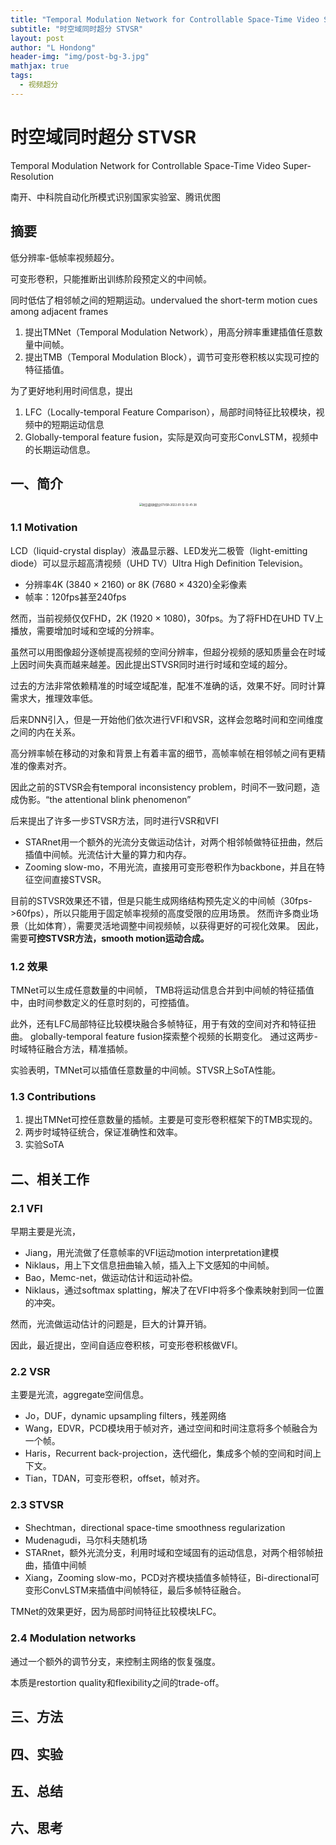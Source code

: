 ```yaml
---
title: "Temporal Modulation Network for Controllable Space-Time Video Super-Resolution"
subtitle: "时空域同时超分 STVSR"
layout: post
author: "L Hondong"
header-img: "img/post-bg-3.jpg"
mathjax: true
tags:
  - 视频超分
---
```


# 时空域同时超分 STVSR

Temporal Modulation Network for Controllable Space-Time Video Super-Resolution

南开、中科院自动化所模式识别国家实验室、腾讯优图

## 摘要

低分辨率-低帧率视频超分。

可变形卷积，只能推断出训练阶段预定义的中间帧。

同时低估了相邻帧之间的短期运动。undervalued the short-term motion cues among adjacent frames

1. 提出TMNet（Temporal Modulation Network），用高分辨率重建插值任意数量中间帧。
2. 提出TMB（Temporal Modulation Block），调节可变形卷积核以实现可控的特征插值。

为了更好地利用时间信息，提出

1. LFC（Locally-temporal Feature Comparison），局部时间特征比较模块，视频中的短期运动信息
2. Globally-temporal feature fusion，实际是双向可变形ConvLSTM，视频中的长期运动信息。

## 一、简介

<div align=center><img src="https://cdn.jsdelivr.net/gh/lhondong/Assets/Images/时空域同时超分STVSR-2022-01-12-12-41-38.png" alt="时空域同时超分STVSR-2022-01-12-12-41-38" style="zoom:30%;" /></div>

### 1.1 Motivation

LCD（liquid-crystal display）液晶显示器、LED发光二极管（light-emitting diode）可以显示超高清视频（UHD TV）Ultra High Definition Television。

- 分辨率4K (3840 × 2160) or 8K (7680 × 4320)全彩像素
- 帧率：120fps甚至240fps

然而，当前视频仅仅FHD，2K (1920 × 1080)，30fps。为了将FHD在UHD TV上播放，需要增加时域和空域的分辨率。

虽然可以用图像超分逐帧提高视频的空间分辨率，但超分视频的感知质量会在时域上因时间失真而越来越差。因此提出STVSR同时进行时域和空域的超分。

过去的方法非常依赖精准的时域空域配准，配准不准确的话，效果不好。同时计算需求大，推理效率低。

后来DNN引入，但是一开始他们依次进行VFI和VSR，这样会忽略时间和空间维度之间的内在关系。

高分辨率帧在移动的对象和背景上有着丰富的细节，高帧率帧在相邻帧之间有更精准的像素对齐。

因此之前的STVSR会有temporal inconsistency problem，时间不一致问题，造成伪影。“the attentional blink phenomenon”

后来提出了许多一步STVSR方法，同时进行VSR和VFI

- STARnet用一个额外的光流分支做运动估计，对两个相邻帧做特征扭曲，然后插值中间帧。光流估计大量的算力和内存。
-  Zooming slow-mo，不用光流，直接用可变形卷积作为backbone，并且在特征空间直接STVSR。

目前的STVSR效果还不错，但是只能生成网络结构预先定义的中间帧（30fps->60fps），所以只能用于固定帧率视频的高度受限的应用场景。 然而许多商业场景（比如体育），需要灵活地调整中间视频帧，以获得更好的可视化效果。 因此，需要**可控STVSR方法，smooth motion运动合成。**

### 1.2 效果

TMNet可以生成任意数量的中间帧， TMB将运动信息合并到中间帧的特征插值中，由时间参数定义的任意时刻的，可控插值。

此外，还有LFC局部特征比较模块融合多帧特征，用于有效的空间对齐和特征扭曲。 globally-temporal feature fusion探索整个视频的长期变化。 通过这两步-时域特征融合方法，精准插帧。

实验表明，TMNet可以插值任意数量的中间帧。STVSR上SoTA性能。

### 1.3 Contributions

1. 提出TMNet可控任意数量的插帧。主要是可变形卷积框架下的TMB实现的。
2. 两步时域特征统合，保证准确性和效率。
3. 实验SoTA

## 二、相关工作

### 2.1 VFI

早期主要是光流，

- Jiang，用光流做了任意帧率的VFI运动motion interpretation建模
- Niklaus，用上下文信息扭曲输入帧，插入上下文感知的中间帧。
- Bao，Memc-net，做运动估计和运动补偿。
- Niklaus，通过softmax splatting，解决了在VFI中将多个像素映射到同一位置的冲突。

然而，光流做运动估计的问题是，巨大的计算开销。

因此，最近提出，空间自适应卷积核，可变形卷积核做VFI。

### 2.2 VSR

主要是光流，aggregate空间信息。

- Jo，DUF，dynamic upsampling filters，残差网络
- Wang，EDVR，PCD模块用于帧对齐，通过空间和时间注意将多个帧融合为一个帧。
- Haris，Recurrent back-projection，迭代细化，集成多个帧的空间和时间上下文。
- Tian，TDAN，可变形卷积，offset，帧对齐。

### 2.3 STVSR

- Shechtman，directional space-time smoothness regularization
- Mudenagudi，马尔科夫随机场
- STARnet，额外光流分支，利用时域和空域固有的运动信息，对两个相邻帧扭曲，插值中间帧
- Xiang，Zooming slow-mo，PCD对齐模块插值多帧特征，Bi-directional可变形ConvLSTM来插值中间帧特征，最后多帧特征融合。

TMNet的效果更好，因为局部时间特征比较模块LFC。

### 2.4 Modulation networks

通过一个额外的调节分支，来控制主网络的恢复强度。 

本质是restortion quality和flexibility之间的trade-off。

## 三、方法

## 四、实验

## 五、总结

## 六、思考
